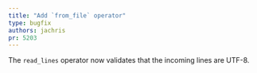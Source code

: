 ```yaml
---
title: "Add `from_file` operator"
type: bugfix
authors: jachris
pr: 5203
---
```


The `read_lines` operator now validates that the incoming lines are UTF-8.
